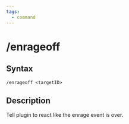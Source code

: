 ```yaml
---
tags:
  - command
---
```


# /enrageoff

## Syntax

<!--cmd-syntax-start-->
```eqcommand
/enrageoff <targetID>
```
<!--cmd-syntax-end-->

## Description

<!--cmd-desc-start-->
Tell plugin to react like the enrage event is over.
<!--cmd-desc-end-->